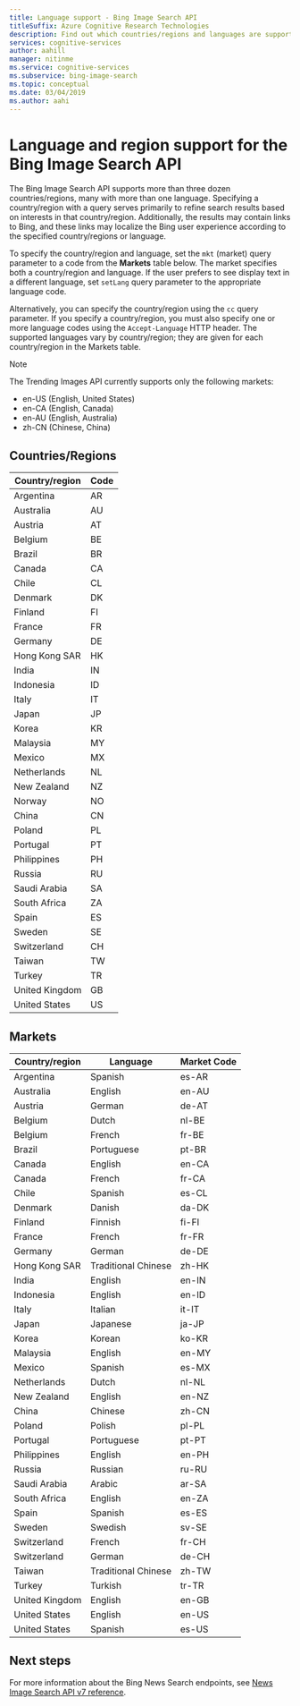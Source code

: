 ```yaml
---
title: Language support - Bing Image Search API
titleSuffix: Azure Cognitive Research Technologies
description: Find out which countries/regions and languages are supported by the Bing Image Search API.
services: cognitive-services
author: aahill
manager: nitinme
ms.service: cognitive-services
ms.subservice: bing-image-search
ms.topic: conceptual
ms.date: 03/04/2019
ms.author: aahi
---
```


# Language and region support for the Bing Image Search API

The Bing Image Search API supports more than three dozen countries/regions, many with more than one language. Specifying a country/region with a query serves primarily to refine search results based on interests in that country/region. Additionally, the results may contain links to Bing, and these links may localize the Bing user experience according to the specified country/regions or language.

To specify the country/region and language, set the `mkt` (market) query parameter to a code from the **Markets** table below. The market specifies both a country/region and language. If the user prefers to see display text in a different language, set `setLang` query parameter to the appropriate language code.

Alternatively, you can specify the country/region using the `cc` query parameter. If you specify a country/region, you must also specify one or more language codes using the `Accept-Language` HTTP header. The supported languages vary by country/region; they are given for each country/region in the Markets table.

> [!NOTE]
> The Trending Images API currently supports only the following markets:
> - en-US (English, United States)
> - en-CA (English, Canada)
> - en-AU (English, Australia)
> - zh-CN (Chinese, China)

## Countries/Regions

|Country/region|Code|
|-------|----|
|Argentina|AR|
|Australia|AU|
|Austria|AT|
|Belgium|BE|
|Brazil|BR|
|Canada|CA|
|Chile|CL|
|Denmark|DK|
|Finland|FI|
|France|FR|
|Germany|DE|
|Hong Kong SAR|HK|
|India|IN|
|Indonesia|ID|
|Italy|IT|
|Japan|JP|
|Korea|KR|
|Malaysia|MY|
|Mexico|MX|
|Netherlands|NL|
|New Zealand|NZ|
|Norway|NO|
|China|CN|
|Poland|PL|
|Portugal|PT|
|Philippines|PH|
|Russia|RU|
|Saudi Arabia|SA|
|South Africa|ZA|
|Spain|ES|
|Sweden|SE|
|Switzerland|CH|
|Taiwan|TW|
|Turkey|TR|
|United Kingdom|GB|
|United States|US|


## Markets

|Country/region|Language|Market Code|
|-------|--------|-----------|
|Argentina|Spanish|es-AR|
|Australia|English|en-AU|
|Austria|German|de-AT|
|Belgium|Dutch|nl-BE|
|Belgium|French|fr-BE|
|Brazil|Portuguese|pt-BR|
|Canada|English|en-CA|
|Canada|French|fr-CA|
|Chile|Spanish|es-CL|
|Denmark|Danish|da-DK|
|Finland|Finnish|fi-FI|
|France|French|fr-FR|
|Germany|German|de-DE|
|Hong Kong SAR|Traditional Chinese|zh-HK|
|India|English|en-IN|
|Indonesia|English|en-ID|
|Italy|Italian|it-IT|
|Japan|Japanese|ja-JP|
|Korea|Korean|ko-KR|
|Malaysia|English|en-MY|
|Mexico|Spanish|es-MX|
|Netherlands|Dutch|nl-NL|
|New Zealand|English|en-NZ|
|China|Chinese|zh-CN|
|Poland|Polish|pl-PL|
|Portugal|Portuguese|pt-PT|
|Philippines|English|en-PH|
|Russia|Russian|ru-RU|
|Saudi Arabia|Arabic|ar-SA|
|South Africa|English|en-ZA|
|Spain|Spanish|es-ES|
|Sweden|Swedish|sv-SE|
|Switzerland|French|fr-CH|
|Switzerland|German|de-CH|
|Taiwan|Traditional Chinese|zh-TW|
|Turkey|Turkish|tr-TR|
|United Kingdom|English|en-GB|
|United States|English|en-US|
|United States|Spanish|es-US|

## Next steps
For more information about the Bing News Search endpoints, see [News Image Search API v7 reference](https://docs.microsoft.com/rest/api/cognitiveservices-bingsearch/bing-images-api-v7-reference).
